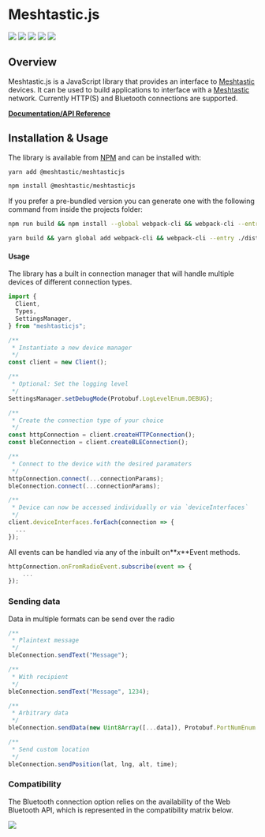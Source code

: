# Meshtastic.js

![](https://badgen.net/npm/v/@meshtastic/meshtasticjs) ![](https://badgen.net/npm/dt/@meshtastic/meshtasticjs) ![](https://badgen.net/bundlephobia/minzip/@meshtastic/meshtasticjs) ![](https://badgen.net/bundlephobia/dependency-count/@meshtastic/meshtasticjs) ![](https://badgen.net/bundlephobia/tree-shaking/@meshtastic/meshtasticjs)

## Overview

Meshtastic.js is a JavaScript library that provides an interface to [Meshtastic](https://meshtastic.org) devices. It can be used to build applications to interface with a [Meshtastic](https://meshtastic.org) network. Currently HTTP(S) and Bluetooth connections are supported.

**[Documentation/API Reference](https://js.meshtastic.org)**

## Installation & Usage

The library is available from [NPM](https://www.npmjs.com/package/@meshtastic/meshtasticjs) and can be installed with:

```bash
yarn add @meshtastic/meshtasticjs
```

```bash
npm install @meshtastic/meshtasticjs
```

If you prefer a pre-bundled version you can generate one with the following command from inside the projects folder:

```bash
npm run build && npm install --global webpack-cli && webpack-cli --entry ./dist -o dist/bundle.js
```

```bash
yarn build && yarn global add webpack-cli && webpack-cli --entry ./dist -o dist/bundle.js
```

#### Usage

The library has a built in connection manager that will handle multiple devices of different connection types.

```typescript
import {
  Client,
  Types,
  SettingsManager,
} from "meshtasticjs";

/**
 * Instantiate a new device manager
 */
const client = new Client();

/**
 * Optional: Set the logging level
 */
SettingsManager.setDebugMode(Protobuf.LogLevelEnum.DEBUG);

/**
 * Create the connection type of your choice
 */
const httpConnection = client.createHTTPConnection();
const bleConnection = client.createBLEConnection();

/**
 * Connect to the device with the desired paramaters
 */
httpConnection.connect(...connectionParams);
bleConnection.connect(...connectionParams);

/**
 * Device can now be accessed individually or via `deviceInterfaces`
 */
client.deviceInterfaces.forEach(connection => {
  ...
});
```

All events can be handled via any of the inbuilt on**_x_**Event methods.

```typescript
httpConnection.onFromRadioEvent.subscribe(event => {
    ...
});
```

### Sending data

Data in multiple formats can be send over the radio

```typescript
/**
 * Plaintext message
 */
bleConnection.sendText("Message");

/**
 * With recipient
 */
bleConnection.sendText("Message", 1234);

/**
 * Arbitrary data
 */
bleConnection.sendData(new Uint8Array([...data]), Protobuf.PortNumEnum.PRIVATE_APP);

/**
 * Send custom location
 */
bleConnection.sendPosition(lat, lng, alt, time);
```

### Compatibility

The Bluetooth connection option relies on the availability of the Web Bluetooth API, which is represented in the compatibility matrix below.

![](https://caniuse.bitsofco.de/image/web-bluetooth.png)
